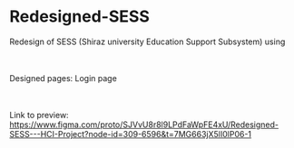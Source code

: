 # Redesigned-SESS
Redesign of SESS (Shiraz university Education Support Subsystem) using

<br /> <br />
Designed pages:
      Login page

<br /> <br />
Link to preview:
  https://www.figma.com/proto/SJVvU8r8l9LPdFaWpFE4xU/Redesigned-SESS---HCI-Project?node-id=309-6596&t=7MG663jX5lI0lP06-1
